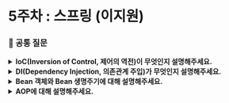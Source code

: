 # 5주차 : 스프링 (이지원)

### 🎨 공통 질문
<details>
<summary><strong>IoC(Inversion of Control, 제어의 역전)이 무엇인지 설명해주세요.</strong></summary>
<div markdown="1">
<ul>
<div>

### IoC(Inversion of Control, 제어의 역전)

- 객체의 생성, 생명주기의 관리까지 모든 객체에 대한 제어권이 바뀌었다는 것
- 소프트웨어 개발에서 모듈 간의 결합도를 줄이기 위해 제어의 반전을 권장하는 디자인 원칙
- 모든 객체에 대한 (생성, 생명주기 등) 제어권을 개발자가 아닌 **IoC 컨테이너**에 넘긴 것
⇒ 객체관리 주체가 프레임워크(컨테이너)가 되기 때문에 개발자는 로직에 집중할 수 있는 장점

### IoC 컨테이너

> 컨테이너 : 객체의 생명주기를 관리하며, 생성된 인스턴스들에게 추가적인 기능을 제공하도록 하는 것
> 
- 스프링 프레임워크에 있는 객체를 생성하고 관리하고 책임지고 의존성을 관리해주는 컨테이너 (= 스프링 컨테이너)
- IoC 컨테이너가 관리하는 객체 : **빈(Bean)**
</div>
</ul>
</div>
</details>
<details>
<summary><strong>DI(Dependency Injection, 의존관계 주입)가 무엇인지 설명해주세요.</strong></summary>
<div markdown="1">
<ul>
<div>

### DI(Dependency Injection, 의존관계 주입)

- IoC 원칙을 구현하는 디자인 패턴 중 하나
- 필요한 객체를 직접 생성하는 것이 아닌 외부로부터 객체를 받아서 사용하는 것
⇒ 객체 간의 결합도 줄이고 코드 재사용성 높일 수 있음

> **의존관계**
> 
> 
> ex. A가 B에 의존하고 있다
> 
> = B가 변화하면 A에 영향을 줄 수 있다
> 
> B의 기능이 추가 혹은 변경되거나 형식이 바뀌면 그 영향이 A로 전달되는 것
> 
> 방향성이 있기 때문에 B는 A의 변화에 영향을 받지 않음
> 
> A에서 B에 정의된 메소드 호출하는 경우 → 의존관계 있음
> 

### 의존성 주입 방법

1. 생성자 주입
    
    ```java
    @Controller
    public class StudyController {
    		//final을 붙일 수 있음
    		private final StudyService studyService;
    		//---------------------------------------------------------
    		//@Autowired
    		public StudyController(StudyService studyService) {
    				this.studyService = studyService;
    		}
    }
    ```
    
    - 생성자를 통해 의존 관계 주입하는 방법
    - 클래스의 생성자가 하나이고, 그 생성자로 주입받을 객체가 빈으로 등록되어 있다면 `@Autowired` 생략 가능
2. 필드 주입
    
    ```java
    @Controller
    public class StudyController {
    		@Autowired
    		private StudyService studyService;
    }
    ```
    
    - 필드에 바로 의존 관계 주입하는 방법
    - 필드에 `@Autowired` 어노테이션만 붙여주면 자동으로 의존성 주입
    - 코드가 간결하지만, 외부에서 변경하기 힘듦
    - 프레임워크에 의존적이고 객체지향적으로 좋지 않음
3. 수정자 주입
    
    ```java
    @Controller
    public class StudyController {
    		private StudyService studyService;
    		
    		@Autowired
    		public void setStudyService(StudyService studyService) {
    				this.studyService = studyService;
    		}
    }
    ```
    
    - 필드 값을 변경하는 Setter를 통해서 의존 관계를 주입하는 방법
    - Setter 메소드에 `@Autowired` 어노테이션을 붙이는 방법
    - 수정자 주입을 사용하면 setXXX 메서드를 public으로 열어두어야 하기 때문에 언제 어디서든 변경 가능

### **생성자 주입을 권장하는 이유**

1. 순환 참조 방지 가능
    
    A가 B를 참조하고, B가 다시 A를 참조하는 순환 참조되는 코드
    
    ```java
    @Service
    public class AService {
    		// 순환 참조
    		@Autowired
    		private BService bService;
    		
    		public void HelloA() {
    				bService.HelloB();
    		}
    }
    ```
    
    ```java
    @Service
    public class BService {
    		// 순환 참조
    		@Autowired
    		private AService aService;
    		
    		public void HelloB() {
    				aService.HelloA();
    		}
    }
    ```
    
    ⇒ 필드 주입과 수정자 주입은 빈이 생성된 후에 참조를 하기 때문에 어플리케이션이 아무런 오류와 경고 없이 구동됨 → 실제 코드가 호출될 때까지 문제를 알 수 없다는 것
    
    ↔ 생성자를 통해 주입하고 실행하면 `BeanCurrentlyInCreationException` 발생
    
    어플리케이션을 실행하는 시점에서 오류 체크 가능
    
2. 불변성
    
    생성자로 의존성 주입할 때 final로 선언할 수 있고, 이로 인해 런타임에서 의존성을 주입받는 객체가 변할 일 없음
    
    ↔ 수정자 주입은 불필요하게 수정의 가능성을 열어두게 됨, 필드 주입 방식은 null이 만들어질 가능성이 있는데, final로 선언한 생성자 주입 방식은 null 불가능
    
3. 테스트 용이
</div>
</ul>
</div>
</details>
<details>
<summary><strong>Bean 객체와 Bean 생명주기에 대해 설명해주세요.</strong></summary>
<div markdown="1">
<ul>
<div>

### Bean

- DI 컨테이너 내부에 존재하며 관리를 받고 있는 객체
    
    > 자바 어플리케이션은 어플리케이션 동작을 제공하는 객체들로 이루어져 있음
    > 
    > 
    > 이때 객체들은 독립적으로 동작하는 것보다 서로 상호작용하여 동작하는 경우가 많음
    > 
    > 이렇게 상호작용하는 객체 ← **객체의 의존성**
    > 
- 스프링 컨테이너에 의해 관리되는 재사용 가능한 소프트웨어 컴포넌트
- 스프링 컨테이너에 등록한 객체

### Bean 등록하는 방법

1. 컴포넌트 스캔과 자동 의존관계 설정
    - 클래스 선언부 위에 `@Component` 어노테이션 사용하는 것
    - `@Controller`, `@Service`, `@Repository` 모두 `@Component`를 포함하고 있으며 해당 어노테이션으로 등록된 클래스들은 스프링 컨테이너에 의해 자동으로 생성되어 스프링 빈으로 등록
2. 자바 코드로 직접 스프링 빈 등록
    - 설정 클래스를 만들고 `@Configuration` 어노테이션을 클래스 선언부 위에 추가
    - 해당 클래스 안에서 빈으로 등록할 메소드를 만들고 `@Bean` 어노테이션을 붙여주면 자동으로 해당 타입의 빈 객체 생성

### Bean 생명주기

> 스프링 컨테이너 생성 → 스프링 빈 생성 → 의존관계 주입 → 초기화 콜백 메소드 호출 → 사용 → 소멸 전 콜백 메소드 호출 → 스프링 종료
> 
- 스프링 컨테이너에 의해 생명주기 관리
- 스프링 컨테이너 초기화 시 빈 객체 생성, 의존 객체 주입 및 초기화
- 생성과 의존관계 주입과 초기화 분리
    - 생성자는 파라미터를 받고 메모리를 할당해서 객체를 생성하는 책임을 가짐
    - 초기화는 이렇게 생성된 값들을 활용해서 외부 커넥션을 연결하는 등 무거운 동작 수행
    - 따라서 생성자 안에서 무거운 초기화 작업을 함께 하는 것보다 객체를 생성하는 부분과 초기화 하는 부분을 명확하게 나누는 것이 **유지보수 관점**에서 좋음
</div>
</ul>
</div>
</details>
<details>
<summary><strong>AOP에 대해 설명해주세요.</strong></summary>
<div markdown="1">
<ul>
<div>

### AOP(Aspect Oriented Programming)

- 관점 지향 프로그래밍
- 기능을 핵심 관심 사항과 공통 관심 사항으로 분리하여 각각을 모듈화하는 것
- 각 소스코드에서 여러 번 반복해서 사용하는 코드를 흩어진 관심사라고 부르고, 이것을 Aspect로 모듈화해 핵심 로직에서 분리해 재사용하는 것

```java
Class A {
		method a() {
		AAAA
		business Logic..
		BBBB
		}
		
		method b() {
		AAAA
		business Logic..
		BBBB
		}
}

Class B {
		method c() {
		AAAA
		business Logic..
		BBBB
		}
}
```

> 핵심 기능을 하는 business Logic과 부가기능을 하는 코드 AAAA, BBBB
> 
> 
> AAAA, BBBB가 여기저기서 사용되고 흩어져 있기 때문에 코드 변경이 필요한 경우 일일이 다 찾아서 바꿔줘야 함
> 
> ⇒ “AOP는 여러 곳에서 사용되는 중복된 코드를 떼어내서 분리하고, method a,b,c는 각각 business Logic만을 가지고 있자” 라는 개념
> 
> 여기서 AAAA, BBBB가 AOP에서 말하는 Aspect
> 

### AOP 장점

- 중복 코드 제거
- 재활용성 극대화
- 변화 수용 용이성
</div>
</ul>
</div>
</details>
